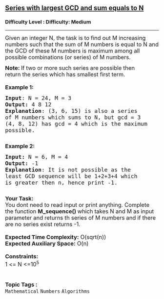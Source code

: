 <h2><a href="https://www.geeksforgeeks.org/problems/series-with-largest-gcd-and-sum-equals-to-n1151/1?page=2&difficulty=Medium&status=unsolved,attempted&sortBy=accuracy">Series with largest GCD and sum equals to N</a></h2><h3>Difficulty Level : Difficulty: Medium</h3><hr><div class="problems_problem_content__Xm_eO"><p><span style="font-size:18px">Given an integer N, the task is to find out&nbsp;M increasing numbers such that the sum of M numbers is equal to N and the GCD of these M numbers is maximum among all possible combinations (or series) of M numbers.</span></p>

<p><span style="font-size:18px"><strong>Note: </strong>If two or more such series are possible then return&nbsp;the series which has smallest first term.<br>
<br>
<strong>Example 1:</strong></span></p>

<pre><span style="font-size:18px"><strong>Input</strong>: N = 24, M = 3
<strong>Output:</strong>&nbsp;4 8 12
<strong>Explanation</strong>: (3, 6, 15) is also a series 
of M numbers which sums to N, but gcd = 3
(4, 8, 12) has gcd = 4 which is the maximum
possible.</span></pre>

<p><br>
<span style="font-size:18px"><strong>Example 2:</strong></span></p>

<pre><span style="font-size:18px"><strong>Input: </strong>N = 6, M = 4
<strong>Output:&nbsp;</strong>-1
<strong>Explanation</strong>: It is not possible as the 
least GCD sequence will be 1+2+3+4 which
is greater then n, hence print -1.</span></pre>

<p><br>
<span style="font-size:18px"><strong>Your Task:&nbsp;&nbsp;</strong><br>
You dont need to read input or print anything. Complete the function <strong>M_sequence()&nbsp;</strong>which takes N&nbsp;and M&nbsp;as input parameter and returns th series of M&nbsp;numbers&nbsp;and if there are no series&nbsp;exist returns -1.<br>
<br>
<strong>Expected Time Complexity:</strong> O(sqrt(n))<br>
<strong>Expected Auxiliary Space:</strong> O(n)<br>
<br>
<strong>Constraints:</strong><br>
1 &lt;= N&nbsp;&lt;=10<sup>5</sup></span></p>
</div><br><p><span style=font-size:18px><strong>Topic Tags : </strong><br><code>Mathematical</code>&nbsp;<code>Numbers</code>&nbsp;<code>Algorithms</code>&nbsp;